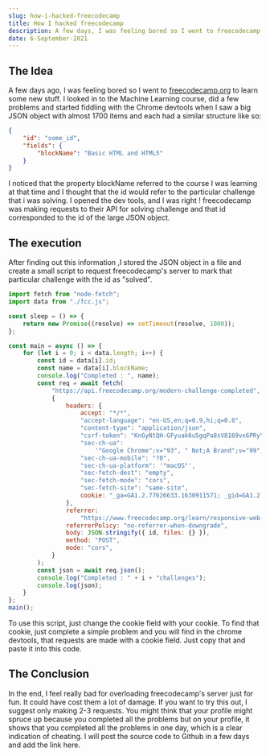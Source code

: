```yaml
---
slug: how-i-hacked-freecodecamp
title: How I hacked freecodecamp
description: A few days, I was feeling bored so I went to freecodecamp.org to learn some new stuff. I looked in to the Machine Learning course, did a few problems and started fiddling ...
date: 6-September-2021
---
```


## The Idea

A few days ago, I was feeling bored so I went to [freecodecamp.org](www.freecodecamp.org) to learn some new stuff. I looked in to the Machine Learning course, did a few problems and started fiddling with the Chrome devtools when I saw a big JSON object with almost 1700 items and each had a similar structure like so:

```json
{
    "id": "some_id",
    "fields": {
        "blockName": "Basic HTML and HTML5"
    }
}
```

I noticed that the property blockName referred to the course I was learning at that time and I thought that the id would refer to the particular challenge that i was solving. I opened the dev tools, and I was right ! freecodecamp was making requests to their API for solving challenge and that id corresponded to the id of the large JSON object.

## The execution

After finding out this information ,I stored the JSON object in a file and create a small script to request freecodecamp's server to mark that particular challenge with the id as "solved".

```js
import fetch from "node-fetch";
import data from "./fcc.js";

const sleep = () => {
    return new Promise((resolve) => setTimeout(resolve, 1000));
};

const main = async () => {
    for (let i = 0; i < data.length; i++) {
        const id = data[i].id;
        const name = data[i].blockName;
        console.log("Completed : ", name);
        const req = await fetch(
            "https://api.freecodecamp.org/modern-challenge-completed",
            {
                headers: {
                    accept: "*/*",
                    "accept-language": "en-US,en;q=0.9,hi;q=0.8",
                    "content-type": "application/json",
                    "csrf-token": "KnGyNtQH-GFyuak6u5gqPa8sV8169vx6PRyY",
                    "sec-ch-ua":
                        '"Google Chrome";v="93", " Not;A Brand";v="99", "Chromium";v="93"',
                    "sec-ch-ua-mobile": "?0",
                    "sec-ch-ua-platform": '"macOS"',
                    "sec-fetch-dest": "empty",
                    "sec-fetch-mode": "cors",
                    "sec-fetch-site": "same-site",
                    cookie: "_ga=GA1.2.77626633.1630911571; _gid=GA1.2.1022758339.1630911571; connect.sid=s%3AmzxmMJhhS3UygaVt56wWqUMZ1lJFYOK3.89U9HgtTOpVIrD7UGsUIBk7GvMfLY3u0RT20VkiQPEI; _csrf=BfCbbYVYFZh225oox9s649yq; csrf_token=KnGyNtQH-GFyuak6u5gqPa8sV8169vx6PRyY; jwt_access_token=s%3AeyJhbGciOiJIUzI1NiIsInR5cCI6IkpXVCJ9.eyJhY2Nlc3NUb2tlbiI6eyJpZCI6IkpZS0FFQ2FWUWZJaktUOW1oTFVFc3pqbG40WklBbENBRm5udTd1N0Y0YTA2Nnd3dE5MRmt2U0ZMaHI2cVh5b1oiLCJ0dGwiOjc3NzYwMDAwMDAwLCJjcmVhdGVkIjoiMjAyMS0wOS0wNlQwNzowMToxNC4zMjRaIiwidXNlcklkIjoiNWViNTdiNjUxMGRlYmZiNTY5YTQ1MjgwIn0sImlhdCI6MTYzMDkxMTY3NH0.B0FQCuTN3mooMqtUdSRLBF45CZ1p2UDy-Xhxuua-Jh4.eGmppMiVVauAbwvjgJtE7Vkh9gdnI5lw%2Bc988agg2oY; _gat=1",
                },
                referrer:
                    "https://www.freecodecamp.org/learn/responsive-web-design/basic-html-and-html5/link-to-external-pages-with-anchor-elements",
                referrerPolicy: "no-referrer-when-downgrade",
                body: JSON.stringify({ id, files: {} }),
                method: "POST",
                mode: "cors",
            }
        );
        const json = await req.json();
        console.log("Completed : " + i + "challenges");
        console.log(json);
    }
};
main();
```

To use this script, just change the cookie field with your cookie. To find that cookie, just complete a simple problem and you will find in the chrome devtools, that requests are made with a cookie field. Just copy that and paste it into this code.

## The Conclusion

In the end, I feel really bad for overloading freecodecamp's server just for fun. It could have cost them a lot of damage. If you want to try this out, I suggest only making 2-3 requests. You might think that your profile might spruce up because you completed all the problems but on your profile, it shows that you completed all the problems in one day, which is a clear indication of cheating. I will post the source code to Github in a few days and add the link here.
